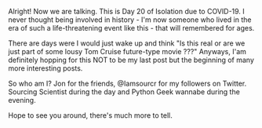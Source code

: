 <!--
.. title: Hello World!
.. slug: My very first post from Nikola YEY!
.. date: 2020-04-06
.. tags: Blog, Python, Nikola, Github, Netify
.. category: 
.. link: 
.. description: 
.. type: text
-->

Alright! Now we are talking.  This is Day 20 of Isolation due to COVID-19.  I never thought being involved in history - I'm now someone who lived in the era of such a life-threatening event like this - that will remembered for ages. 

There are days were I would just wake up and think "Is this real or are we just part of some lousy Tom Cruise future-type movie ???" Anyways, I'am definitely hopping for this NOT to be my last post but the beginning of many more interesting posts.

So who am I? Jon for the friends, @Iamsourcr for my followers on Twitter.  Sourcing Scientist during the day and Python Geek wannabe during the evening. 

Hope to see you around, there's much more to tell. 

